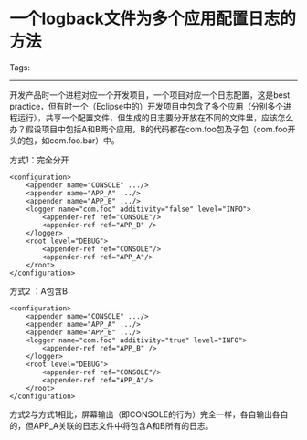 # 一个logback文件为多个应用配置日志的方法
Tags: 

------

开发产品时一个进程对应一个开发项目，一个项目对应一个日志配置，这是best practice，但有时一个（Eclipse中的）开发项目中包含了多个应用（分别多个进程运行），共享一个配置文件，但生成的日志要分开放在不同的文件里，应该怎么办？假设项目中包括A和B两个应用，B的代码都在com.foo包及子包（com.foo开头的包，如com.foo.bar）中。

方式1：完全分开 

    <configuration> 
        <appender name="CONSOLE" .../> 
        <appender name="APP_A" .../> 
        <appender name="APP_B" .../> 
        <logger name="com.foo" additivity="false" level="INFO"> 
            <appender-ref ref="CONSOLE"/> 
            <appender-ref ref="APP_B" /> 
        </logger> 
        <root level="DEBUG"> 
            <appender-ref ref="CONSOLE"/> 
            <appender-ref ref="APP_A"/> 
        </root> 
    </configuration> 

方式2 ：A包含B 

    <configuration> 
        <appender name="CONSOLE" .../> 
        <appender name="APP_A" .../> 
        <appender name="APP_B" .../> 
        <logger name="com.foo" additivity="true" level="INFO"> 
            <appender-ref ref="APP_B" /> 
        </logger> 
        <root level="DEBUG"> 
            <appender-ref ref="CONSOLE"/> 
            <appender-ref ref="APP_A"/> 
        </root> 
    </configuration> 

方式2与方式1相比，屏幕输出（即CONSOLE的行为）完全一样，各自输出各自的，但APP_A关联的日志文件中将包含A和B所有的日志。
